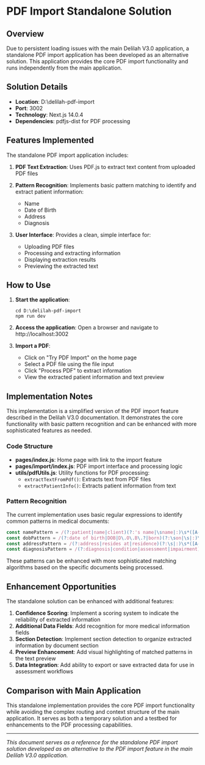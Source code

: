# PDF Import Standalone Solution

## Overview

Due to persistent loading issues with the main Delilah V3.0 application, a standalone PDF import application has been developed as an alternative solution. This application provides the core PDF import functionality and runs independently from the main application.

## Solution Details

- **Location**: D:\delilah-pdf-import
- **Port**: 3002
- **Technology**: Next.js 14.0.4
- **Dependencies**: pdfjs-dist for PDF processing

## Features Implemented

The standalone PDF import application includes:

1. **PDF Text Extraction**: Uses PDF.js to extract text content from uploaded PDF files
2. **Pattern Recognition**: Implements basic pattern matching to identify and extract patient information:
   - Name
   - Date of Birth
   - Address
   - Diagnosis

3. **User Interface**: Provides a clean, simple interface for:
   - Uploading PDF files
   - Processing and extracting information
   - Displaying extraction results
   - Previewing the extracted text

## How to Use

1. **Start the application**:
   ```
   cd D:\delilah-pdf-import
   npm run dev
   ```

2. **Access the application**:
   Open a browser and navigate to http://localhost:3002

3. **Import a PDF**:
   - Click on "Try PDF Import" on the home page
   - Select a PDF file using the file input
   - Click "Process PDF" to extract information
   - View the extracted patient information and text preview

## Implementation Notes

This implementation is a simplified version of the PDF import feature described in the Delilah V3.0 documentation. It demonstrates the core functionality with basic pattern recognition and can be enhanced with more sophisticated features as needed.

### Code Structure

- **pages/index.js**: Home page with link to the import feature
- **pages/import/index.js**: PDF import interface and processing logic
- **utils/pdfUtils.js**: Utility functions for PDF processing:
  - `extractTextFromPdf()`: Extracts text from PDF files
  - `extractPatientInfo()`: Extracts patient information from text

### Pattern Recognition

The current implementation uses basic regular expressions to identify common patterns in medical documents:

```javascript
const namePattern = /(?:patient|name|client)(?:'s name|\sname|:)\s*([A-Za-z\s]+)(?:\r|\n|,)/i;
const dobPattern = /(?:date of birth|DOB|D\.O\.B\.?|born)(?:\son|\s|:)\s*(\d{1,2}[-/\.]\d{1,2}[-/\.]\d{2,4})/i;
const addressPattern = /(?:address|resides at|residence)(?:\s|:)\s*([A-Za-z0-9\s,\.]+)(?:\r|\n)/i;
const diagnosisPattern = /(?:diagnosis|condition|assessment|impairment)(?:\s|:)\s*([A-Za-z0-9\s,\.-]+)(?:\r|\n)/i;
```

These patterns can be enhanced with more sophisticated matching algorithms based on the specific documents being processed.

## Enhancement Opportunities

The standalone solution can be enhanced with additional features:

1. **Confidence Scoring**: Implement a scoring system to indicate the reliability of extracted information
2. **Additional Data Fields**: Add recognition for more medical information fields
3. **Section Detection**: Implement section detection to organize extracted information by document section
4. **Preview Enhancement**: Add visual highlighting of matched patterns in the text preview
5. **Data Integration**: Add ability to export or save extracted data for use in assessment workflows

## Comparison with Main Application

This standalone implementation provides the core PDF import functionality while avoiding the complex routing and context structure of the main application. It serves as both a temporary solution and a testbed for enhancements to the PDF processing capabilities.

---

*This document serves as a reference for the standalone PDF import solution developed as an alternative to the PDF import feature in the main Delilah V3.0 application.*